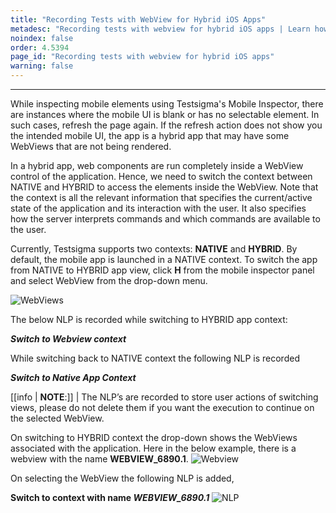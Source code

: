 ```yaml
---
title: "Recording Tests with WebView for Hybrid iOS Apps"
metadesc: "Recording tests with webview for hybrid iOS apps | Learn how to switch the app from NATIVE to HYBRID app view in Testsgima application while recording tests"
noindex: false
order: 4.5394
page_id: "Recording tests with webview for hybrid iOS apps"
warning: false
---
```

---

While inspecting mobile elements using Testsigma's Mobile Inspector, there are instances where the mobile UI is blank or has no selectable element. In such cases, refresh the page again. If the refresh action does not show you the intended mobile UI, the app is a hybrid app that may have some WebViews that are not being rendered.

In a hybrid app, web components are run completely inside a WebView control of the application. Hence, we need to switch the context between NATIVE and HYBRID to access the elements inside the WebView. Note that the context is all the relevant information that specifies the current/active state of the application and its interaction with the user. It also specifies how the server interprets commands and which commands are available to the user.

Currently, Testsigma supports two contexts: **NATIVE** and **HYBRID**. By default, the mobile app is launched in a NATIVE context. To switch the app from NATIVE to HYBRID app view, click **H** from the mobile inspector panel and select WebView from the drop-down menu.

![WebViews](https://s3.amazonaws.com/static-docs.testsigma.com/new_images/projects/applications/HybridView.gif)

The below NLP is recorded while switching to HYBRID app context:

***Switch to Webview context***

While switching back to NATIVE context the following NLP is recorded

***Switch to Native App Context***

[[info | **NOTE**:]]
| The NLP’s are recorded to store user actions of switching views, please do not delete them if you want the execution to continue on the selected WebView.

On switching to HYBRID context the drop-down shows the WebViews associated with the application. Here in the below example, there is a webview with the name **WEBVIEW_6890.1**.
![Webview](https://s3.amazonaws.com/static-docs.testsigma.com/new_images/projects/applications/hbawv.png)

On selecting the WebView the following NLP is added,

**Switch to context with name *WEBVIEW_6890.1***
![NLP](https://s3.amazonaws.com/static-docs.testsigma.com/new_images/projects/applications/nplhawv.png)